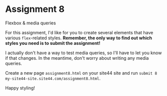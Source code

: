 # Assignment 8

Flexbox & media queries

For this assignment, I'd like for you to create several elements that have various `flex`-related styles. **Remember, the only way to find out which styles you need is to submit the assignment!**

I actually don't have a way to test media queries, so I'll have to let you know if that changes. In the meantime, don't worry about writing any media queries.

Create a new page `assignment8.html` on your site44 site and run `submit 8 my-site44-site.site44.com/assignment8.html`.

Happy styling!
